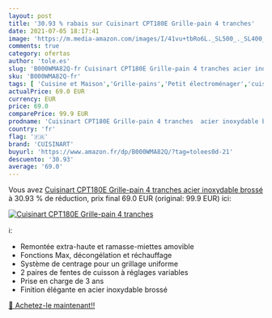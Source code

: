 ```yaml
---
layout: post
title: '30.93 % rabais sur Cuisinart CPT180E Grille-pain 4 tranches'
date: 2021-07-05 18:17:41
image: 'https://m.media-amazon.com/images/I/41vu+tbRo6L._SL500_._SL400_.jpg'
comments: true
category: ofertas
author: 'tole.es'
slug: 'B000WMA82Q-fr Cuisinart CPT180E Grille-pain 4 tranches acier inoxydable...'
sku: 'B000WMA82Q-fr'
tags: [ 'Cuisine et Maison','Grille-pains','Petit électroménager','cuisinart', ]
actualPrice: 69.0 EUR
currency: EUR
price: 69.0
comparePrice: 99.9 EUR
prodname: 'Cuisinart CPT180E Grille-pain 4 tranches  acier inoxydable brossé'
country: 'fr'
flag: '🇫🇷'
brand: 'CUISINART'
buyurl: 'https://www.amazon.fr/dp/B000WMA82Q/?tag=tolees0d-21'
descuento: '30.93'
average: '69.0'
---
```


Vous avez [Cuisinart CPT180E Grille-pain 4 tranches  acier inoxydable brossé](https://www.amazon.fr/dp/B000WMA82Q/?tag=tolees0d-21)  à  30.93 % de réduction, prix final  69.0 EUR (original: 99.9 EUR) ici:

[![Cuisinart CPT180E Grille-pain 4 tranches](https://m.media-amazon.com/images/I/41vu+tbRo6L._SL500_._SL400_.jpg)](https://www.amazon.fr/dp/B000WMA82Q/?tag=tolees0d-21)

ℹ️:

- Remontée extra-haute et ramasse-miettes amovible
- Fonctions Max, décongélation et réchauffage
- Système de centrage pour un grillage uniforme
- 2 paires de fentes de cuisson à réglages variables
- Prise en charge de 3 ans
- Finition élégante en acier inoxydable brossé

[🛒 Achetez-le maintenant!!](https://www.amazon.fr/dp/B000WMA82Q/?tag=tolees0d-21)
